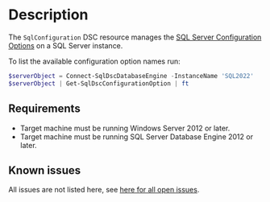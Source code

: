 # Description

The `SqlConfiguration` DSC resource manages the [SQL Server Configuration Options](https://msdn.microsoft.com/en-us/library/ms189631.aspx)
on a SQL Server instance.

To list the available configuration option names run:

```powershell
$serverObject = Connect-SqlDscDatabaseEngine -InstanceName 'SQL2022'
$serverObject | Get-SqlDscConfigurationOption | ft
```

## Requirements

* Target machine must be running Windows Server 2012 or later.
* Target machine must be running SQL Server Database Engine 2012 or later.

## Known issues

All issues are not listed here, see [here for all open issues](https://github.com/dsccommunity/SqlServerDsc/issues?q=is%3Aissue+is%3Aopen+in%3Atitle+SqlConfiguration).
